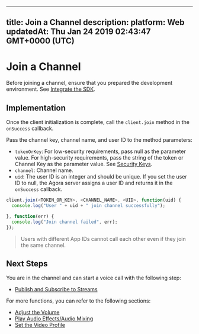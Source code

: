 
---
title: Join a Channel
description: 
platform: Web
updatedAt: Thu Jan 24 2019 02:43:47 GMT+0000 (UTC)
---
# Join a Channel
Before joining a channel, ensure that you prepared the development environment. See [Integrate the SDK](../../en/Video/web_prepare.md).

## Implementation

Once the client initialization is complete, call the `client.join`  method in the `onSuccess` callback.

Pass the channel key, channel name, and user ID to the method parameters:

- `tokenOrKey`: For low-security requirements, pass null as the parameter value. For high-security requirements, pass the string of the token or Channel Key as the parameter value. See [Security Keys](../../en/Video/token.md).
- `channel`: Channel name.
- `uid`: The user ID is an integer and should be unique. If you set the user ID to null, the Agora server assigns a user ID and returns it in the `onSuccess` callback.

```javascript
client.join(<TOKEN_OR_KEY>, <CHANNEL_NAME>, <UID>, function(uid) {
  console.log("User " + uid + " join channel successfully");

}, function(err) {
  console.log("Join channel failed", err);
});
```

> Users with different App IDs cannot call each other even if they join the same channel.

## Next Steps

You are in the channel and can start a voice call with the following step:

- [Publish and Subscribe to Streams](../../en/Video/publish_web.md)

For more functions, you can refer to the following sections:

- [Adjust the Volume](../../en/Video/volume_web.md)
- [Play Audio Effects/Audio Mixing](../../en/Video/effect_mixing_web.md)
- [Set the Video Profile](../../en/Video/videoProfile_web.md)
